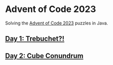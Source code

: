 # Advent of Code 2023

Solving the [Advent of Code 2023](https://adventofcode.com/2023) puzzles in Java.

## [Day 1: Trebuchet?!](https://adventofcode.com/2023/day/1)

## [Day 2: Cube Conundrum](https://adventofcode.com/2023/day/2)
